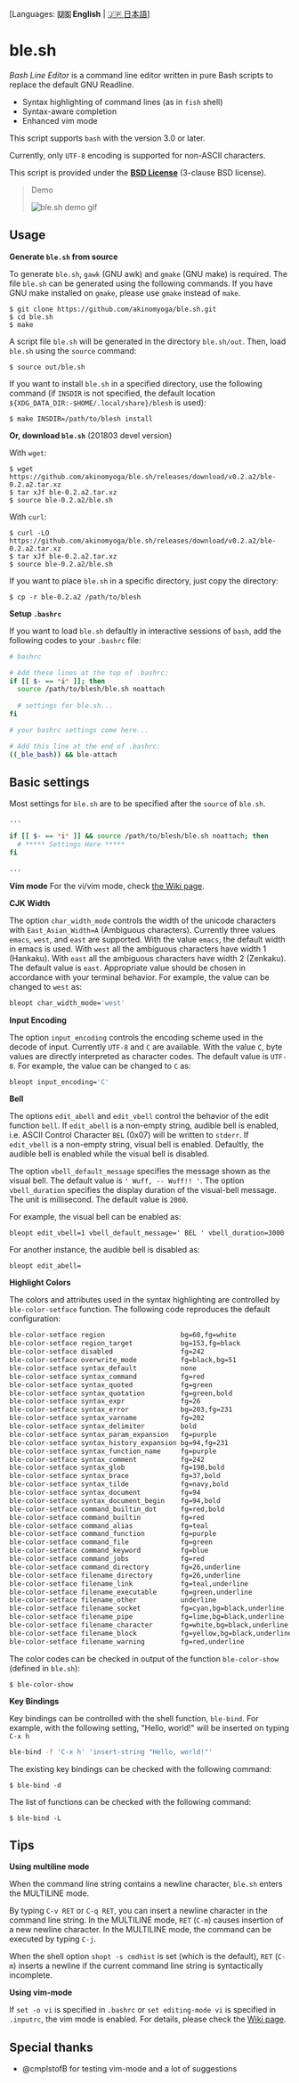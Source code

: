 [Languages: **:us: English** | [:jp: 日本語](README-ja_JP.md)]
# ble.sh

*Bash Line Editor* is a command line editor written in pure Bash scripts to replace the default GNU Readline.
- Syntax highlighting of command lines (as in `fish` shell)
- Syntax-aware completion
- Enhanced vim mode

This script supports `bash` with the version 3.0 or later.

Currently, only `UTF-8` encoding is supported for non-ASCII characters.

This script is provided under the [**BSD License**](LICENSE.md) (3-clause BSD license).

> Demo
>
> ![ble.sh demo gif](https://github.com/akinomyoga/ble.sh/wiki/images/trial1.gif)

## Usage
**Generate `ble.sh` from source**

To generate `ble.sh`, `gawk` (GNU awk) and `gmake` (GNU make) is required.
The file `ble.sh` can be generated using the following commands.
If you have GNU make installed on `gmake`, please use `gmake` instead of `make`.
```console
$ git clone https://github.com/akinomyoga/ble.sh.git
$ cd ble.sh
$ make
```
A script file `ble.sh` will be generated in the directory `ble.sh/out`. Then, load `ble.sh` using the `source` command:
```console
$ source out/ble.sh
```
If you want to install `ble.sh` in a specified directory, use the following command (if `INSDIR` is not specified, the default location `${XDG_DATA_DIR:-$HOME/.local/share}/blesh` is used):
```console
$ make INSDIR=/path/to/blesh install
```

**Or, download `ble.sh`** (201803 devel version)

With `wget`:
```console
$ wget https://github.com/akinomyoga/ble.sh/releases/download/v0.2.a2/ble-0.2.a2.tar.xz
$ tar xJf ble-0.2.a2.tar.xz
$ source ble-0.2.a2/ble.sh
```
With `curl`:
```console
$ curl -LO https://github.com/akinomyoga/ble.sh/releases/download/v0.2.a2/ble-0.2.a2.tar.xz
$ tar xJf ble-0.2.a2.tar.xz
$ source ble-0.2.a2/ble.sh
```

If you want to place `ble.sh` in a specific directory, just copy the directory:
```console
$ cp -r ble-0.2.a2 /path/to/blesh
```

**Setup `.bashrc`**

If you want to load `ble.sh` defaultly in interactive sessions of `bash`, add the following codes to your `.bashrc` file:
```bash
# bashrc

# Add these lines at the top of .bashrc:
if [[ $- == *i* ]]; then
  source /path/to/blesh/ble.sh noattach
  
  # settings for ble.sh...
fi

# your bashrc settings come here...

# Add this line at the end of .bashrc:
((_ble_bash)) && ble-attach
```

## Basic settings
Most settings for `ble.sh` are to be specified after the `source` of `ble.sh`.
```bash
...

if [[ $- == *i* ]] && source /path/to/blesh/ble.sh noattach; then
  # ***** Settings Here *****
fi

...
```

**Vim mode**
For the vi/vim mode, check [the Wiki page](https://github.com/akinomyoga/ble.sh/wiki/Vi-(Vim)-editing-mode).

**CJK Width**

The option `char_width_mode` controls the width of the unicode characters with `East_Asian_Width=A` (Ambiguous characters).
Currently three values `emacs`, `west`, and `east` are supported. With the value `emacs`, the default width in emacs is used.
With `west` all the ambiguous characters have width 1 (Hankaku). With `east` all the ambiguous characters have width 2 (Zenkaku).
The default value is `east`. Appropriate value should be chosen in accordance with your terminal behavior.
For example, the value can be changed to `west` as:

```bash
bleopt char_width_mode='west'
```

**Input Encoding**

The option `input_encoding` controls the encoding scheme used in the decode of input. Currently `UTF-8` and `C` are available. With the value `C`, byte values are directly interpreted as character codes. The default value is `UTF-8`. For example, the value can be changed to `C` as:

```bash
bleopt input_encoding='C'
```

**Bell**

The options `edit_abell` and `edit_vbell` control the behavior of the edit function `bell`. If `edit_abell` is a non-empty string, audible bell is enabled, i.e. ASCII Control Character `BEL` (0x07) will be written to `stderr`. If `edit_vbell` is a non-empty string, visual bell is enabled. Defaultly, the audible bell is enabled while the visual bell is disabled.

The option `vbell_default_message` specifies the message shown as the visual bell. The default value is `' Wuff, -- Wuff!! '`. The option `vbell_duration` specifies the display duration of the visual-bell message. The unit is millisecond. The default value is `2000`.

For example, the visual bell can be enabled as:
```
bleopt edit_vbell=1 vbell_default_message=' BEL ' vbell_duration=3000
```

For another instance, the audible bell is disabled as:
```
bleopt edit_abell=
```

**Highlight Colors**

The colors and attributes used in the syntax highlighting are controlled by `ble-color-setface` function. The following code reproduces the default configuration:
```bash
ble-color-setface region                   bg=60,fg=white
ble-color-setface region_target            bg=153,fg=black
ble-color-setface disabled                 fg=242
ble-color-setface overwrite_mode           fg=black,bg=51
ble-color-setface syntax_default           none
ble-color-setface syntax_command           fg=red
ble-color-setface syntax_quoted            fg=green
ble-color-setface syntax_quotation         fg=green,bold
ble-color-setface syntax_expr              fg=26
ble-color-setface syntax_error             bg=203,fg=231
ble-color-setface syntax_varname           fg=202
ble-color-setface syntax_delimiter         bold
ble-color-setface syntax_param_expansion   fg=purple
ble-color-setface syntax_history_expansion bg=94,fg=231
ble-color-setface syntax_function_name     fg=purple
ble-color-setface syntax_comment           fg=242
ble-color-setface syntax_glob              fg=198,bold
ble-color-setface syntax_brace             fg=37,bold
ble-color-setface syntax_tilde             fg=navy,bold
ble-color-setface syntax_document          fg=94
ble-color-setface syntax_document_begin    fg=94,bold
ble-color-setface command_builtin_dot      fg=red,bold
ble-color-setface command_builtin          fg=red
ble-color-setface command_alias            fg=teal
ble-color-setface command_function         fg=purple
ble-color-setface command_file             fg=green
ble-color-setface command_keyword          fg=blue
ble-color-setface command_jobs             fg=red
ble-color-setface command_directory        fg=26,underline
ble-color-setface filename_directory       fg=26,underline
ble-color-setface filename_link            fg=teal,underline
ble-color-setface filename_executable      fg=green,underline
ble-color-setface filename_other           underline
ble-color-setface filename_socket          fg=cyan,bg=black,underline
ble-color-setface filename_pipe            fg=lime,bg=black,underline
ble-color-setface filename_character       fg=white,bg=black,underline
ble-color-setface filename_block           fg=yellow,bg=black,underline
ble-color-setface filename_warning         fg=red,underline
```

The color codes can be checked in output of the function `ble-color-show` (defined in `ble.sh`):
```console
$ ble-color-show
```

**Key Bindings**

Key bindings can be controlled with the shell function, `ble-bind`.
For example, with the following setting, "Hello, world!" will be inserted on typing `C-x h`
```bash
ble-bind -f 'C-x h' 'insert-string "Hello, world!"'
```

The existing key bindings can be checked with the following command:
```console
$ ble-bind -d
```

The list of functions can be checked with the following command:
```console
$ ble-bind -L
```

## Tips

**Using multiline mode**

When the command line string contains a newline character, `ble.sh` enters the MULTILINE mode.

By typing `C-v RET` or `C-q RET`, you can insert a newline character in the command line string.
In the MULTILINE mode, `RET` (`C-m`) causes insertion of a new newline character.
In the MULTILINE mode, the command can be executed by typing `C-j`.

When the shell option `shopt -s cmdhist` is set (which is the default),
`RET` (`C-m`) inserts a newline if the current command line string is syntactically incomplete.

**Using vim-mode**

If `set -o vi` is specified in `.bashrc` or `set editing-mode vi` is specified in `.inputrc`, the vim mode is enabled.
For details, please check the [Wiki page](https://github.com/akinomyoga/ble.sh/wiki/Vi-(Vim)-editing-mode).

## Special thanks

- @cmplstofB for testing vim-mode and a lot of suggestions
